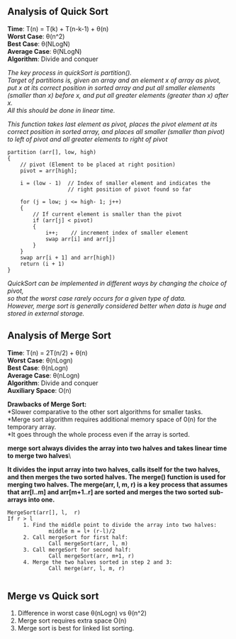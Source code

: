 ﻿## **Analysis of Quick Sort**

**Time**: T(n) = T(k) + T(n-k-1) + θ(n)\
**Worst Case**: θ(n^2)\
**Best Case**: θ(NLogN)\
**Average Case**: θ(NLogN)\
**Algorithm**: Divide and conquer

_The key process in quickSort is partition().\
Target of partitions is, given an array and an element x of array as pivot,\
put x at its correct position in sorted array and put all smaller elements (smaller than x) before x, and put all greater elements (greater than x) after x.\
All this should be done in linear time._

 _This function takes last element as pivot, places
the pivot element at its correct position in sorted
array, and places all smaller (smaller than pivot)
to left of pivot and all greater elements to right
of pivot_ 


```
partition (arr[], low, high)
{
    // pivot (Element to be placed at right position)
    pivot = arr[high];

    i = (low - 1)  // Index of smaller element and indicates the 
                   // right position of pivot found so far

    for (j = low; j <= high- 1; j++)
    {
        // If current element is smaller than the pivot
        if (arr[j] < pivot)
        {
            i++;    // increment index of smaller element
            swap arr[i] and arr[j]
        }
    }
    swap arr[i + 1] and arr[high])
    return (i + 1)
}
```

_QuickSort can be implemented in different ways by changing the choice of pivot,\
so that the worst case rarely occurs for a given type of data.\
However, merge sort is generally considered better when data is huge and stored in external storage._ 


## Analysis of Merge Sort
**Time**: T(n) = 2T(n/2) + θ(n)\
**Worst Case**: θ(nLogn)\
**Best Case**: θ(nLogn)\
**Average Case**: θ(nLogn)\
**Algorithm**: Divide and conquer\
**Auxiliary Space**: O(n)

**Drawbacks of Merge Sort:**\
*Slower comparative to the other sort algorithms for smaller tasks.\
*Merge sort algorithm requires additional memory space of 0(n) for the temporary array.\
*It goes through the whole process even if the  array is sorted.

**merge sort always divides the array into two halves and takes linear time to merge two halves**\

**It divides the input array into two halves, calls itself for the two halves, and then merges the two sorted halves. The merge() function is used for merging two halves. The merge(arr, l, m, r) is a key process that assumes that arr[l..m] and arr[m+1..r] are sorted and merges the two sorted sub-arrays into one.**

```
MergeSort(arr[], l,  r)
If r > l
     1. Find the middle point to divide the array into two halves:  
             middle m = l+ (r-l)/2
     2. Call mergeSort for first half:   
             Call mergeSort(arr, l, m)
     3. Call mergeSort for second half:
             Call mergeSort(arr, m+1, r)
     4. Merge the two halves sorted in step 2 and 3:
             Call merge(arr, l, m, r)
             
```

## Merge vs Quick sort

1) Difference in worst case θ(nLogn) vs θ(n^2)
2) Merge sort requires extra space O(n)
3) Merge sort is best for linked list sorting.